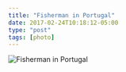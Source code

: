 ```yaml
---
title: "Fisherman in Portugal"
date: 2017-02-24T10:18:12-05:00
type: "post"
tags: [photo]
---
```

![Fisherman in Portugal](/images/gallery/portugal-fisherman.jpg)